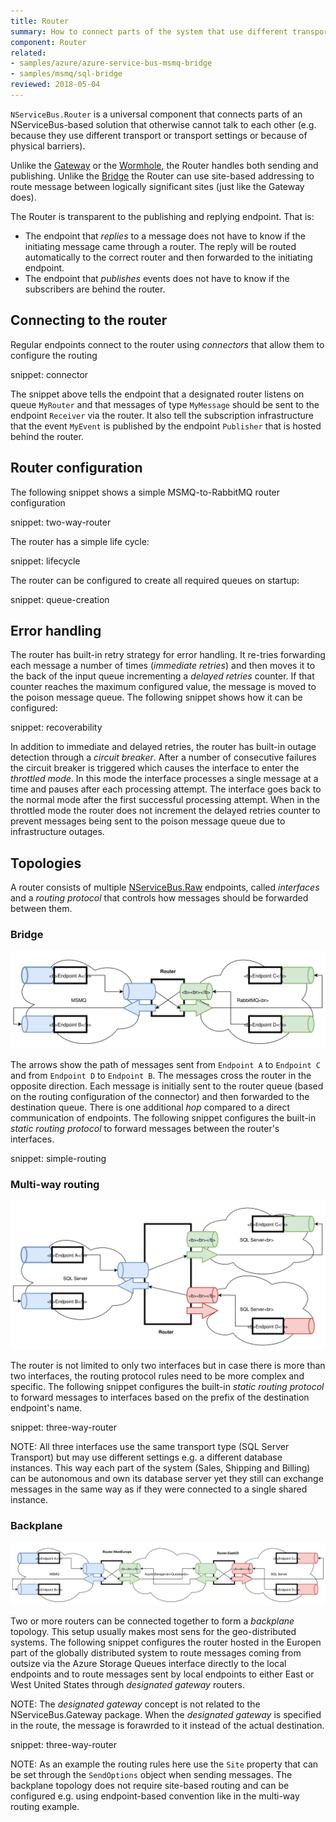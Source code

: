 ```yaml
---
title: Router
summary: How to connect parts of the system that use different transports 
component: Router
related:
- samples/azure/azure-service-bus-msmq-bridge
- samples/msmq/sql-bridge
reviewed: 2018-05-04
---
```


`NServiceBus.Router` is a universal component that connects parts of an NServiceBus-based solution that otherwise cannot talk to each other (e.g. because they use different transport or transport settings or because of physical barriers). 

Unlike the [Gateway](/nservicebus/gateway/) or the [Wormhole](/nservicebus/wormhole/), the Router handles both sending and publishing. Unlike the [Bridge](/nservicebus/bridge/) the Router can use site-based addressing to route message between logically significant sites (just like the Gateway does).

The Router is transparent to the publishing and replying endpoint. That is:

 * The endpoint that *replies* to a message does not have to know if the initiating message came through a router. The reply will be routed automatically to the correct router and then forwarded to the initiating endpoint.
 * The endpoint that *publishes* events does not have to know if the subscribers are behind the router.


## Connecting to the router

Regular endpoints connect to the router using *connectors* that allow them to configure the routing

snippet: connector

The snippet above tells the endpoint that a designated router listens on queue `MyRouter` and that messages of type `MyMessage` should be sent to the endpoint `Receiver` via the router. It also tell the subscription infrastructure that the event `MyEvent` is published by the endpoint `Publisher` that is hosted behind the router.


## Router configuration

The following snippet shows a simple MSMQ-to-RabbitMQ router configuration

snippet: two-way-router

The router has a simple life cycle:

snippet: lifecycle

The router can be configured to create all required queues on startup:

snippet: queue-creation


## Error handling

The router has built-in retry strategy for error handling. It re-tries forwarding each message a number of times (*immediate retries*) and then moves it to the back of the input queue incrementing a *delayed retries* counter. If that counter reaches the maximum configured value, the message is moved to the poison message queue. The following snippet shows how it can be configured:

snippet: recoverability

In addition to immediate and delayed retries, the router has built-in outage detection through a *circuit breaker*. After a number of consecutive failures the circuit breaker is triggered which causes the interface to enter the *throttled mode*. In this mode the interface processes a single message at a time and pauses after each processing attempt. The interface goes back to the normal mode after the first successful processing attempt. When in the throttled mode the router does not increment the delayed retries counter to prevent messages being sent to the poison message queue due to infrastructure outages.

## Topologies

A router consists of multiple [NServiceBus.Raw](/nservicebus/rawmessaging/) endpoints, called *interfaces* and a *routing protocol* that controls how messages should be forwarded between them.


### Bridge

![Bridge](bridge.svg)

The arrows show the path of messages sent from `Endpoint A` to `Endpoint C` and from `Endpoint D` to `Endpoint B`. The messages cross the router in the opposite direction. Each message is initially sent to the router queue (based on the routing configuration of the connector) and then forwarded to the destination queue. There is one additional *hop* compared to a direct communication of endpoints. The following snippet configures the built-in *static routing protocol* to forward messages between the router's interfaces.

snippet: simple-routing


### Multi-way routing

![Multi-way](multi-way.svg)

The router is not limited to only two interfaces but in case there is more than two interfaces, the routing protocol rules need to be more complex and specific. The following snippet configures the built-in *static routing protocol* to forward messages to interfaces based on the prefix of the destination endpoint's name.

snippet: three-way-router

NOTE: All three interfaces use the same transport type (SQL Server Transport) but may use different settings e.g. a different database instances. This way each part of the system (Sales, Shipping and Billing) can be autonomous and own its database server yet they still can exchange messages in the same way as if they were connected to a single shared instance.


### Backplane

![Backplane](backplane.svg)

Two or more routers can be connected together to form a _backplane_ topology. This setup usually makes most sens for the geo-distributed systems. The following snippet configures the router hosted in the Europen part of the globally distributed system to route messages coming from outsize via the Azure Storage Queues interface directly to the local endpoints and to route messages sent by local endpoints to either East or West United States through *designated gateway* routers.

NOTE: The *designated gateway* concept is not related to the NServiceBus.Gateway package. When the *designated gateway* is specified in the route, the message is forawrded to it instead of the actual destination.

snippet: three-way-router

NOTE: As an example the routing rules here use the `Site` property that can be set through the `SendOptions` object when sending messages. The backplane topology does not require site-based routing and can be configured e.g. using endpoint-based convention like in the multi-way routing example.